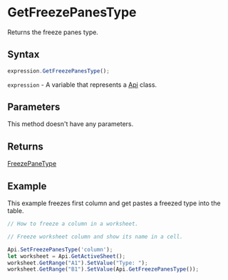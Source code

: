 # GetFreezePanesType

Returns the freeze panes type.

## Syntax

```javascript
expression.GetFreezePanesType();
```

`expression` - A variable that represents a [Api](../Api.md) class.

## Parameters

This method doesn't have any parameters.

## Returns

[FreezePaneType](../../Enumeration/FreezePaneType.md)

## Example

This example freezes first column and get pastes a freezed type into the table.

```javascript editor-xlsx
// How to freeze a column in a worksheet.

// Freeze worksheet column and show its name in a cell.

Api.SetFreezePanesType('column');
let worksheet = Api.GetActiveSheet();
worksheet.GetRange("A1").SetValue("Type: ");
worksheet.GetRange("B1").SetValue(Api.GetFreezePanesType());
```
